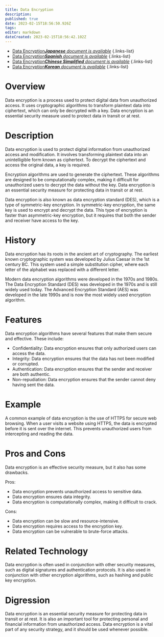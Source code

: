```yaml
---
title: Data Encryption
description: 
published: true
date: 2023-02-15T18:56:50.926Z
tags: 
editor: markdown
dateCreated: 2023-02-15T18:56:42.102Z
---
```


- [Data Encryption***Japanese** document is available*](/ja/Knowledge-base/Dictionary/data-encryption)
{.links-list}
- [Data Encryption***Spanish** document is available*](/es/Knowledge-base/Dictionary/data-encryption)
{.links-list}
- [Data Encryption***Chinese Simplified** document is available*](/zh/Knowledge-base/Dictionary/data-encryption)
{.links-list}
- [Data Encryption***Korean** document is available*](/ko/Knowledge-base/Dictionary/data-encryption)
{.links-list}


# Overview
Data encryption is a process used to protect digital data from unauthorized access. It uses cryptographic algorithms to transform plaintext data into ciphertext, which can only be decrypted with a key. Data encryption is an essential security measure used to protect data in transit or at rest.

# Description
Data encryption is used to protect digital information from unauthorized access and modification. It involves transforming plaintext data into an unintelligible form known as ciphertext. To decrypt the ciphertext and access the original data, a key is required.

Encryption algorithms are used to generate the ciphertext. These algorithms are designed to be computationally complex, making it difficult for unauthorized users to decrypt the data without the key. Data encryption is an essential security measure for protecting data in transit or at rest.

Data encryption is also known as data encryption standard (DES), which is a type of symmetric-key encryption. In symmetric-key encryption, the same key is used to encrypt and decrypt the data. This type of encryption is faster than asymmetric-key encryption, but it requires that both the sender and receiver have access to the key.

# History
Data encryption has its roots in the ancient art of cryptography. The earliest known cryptographic system was developed by Julius Caesar in the 1st century BC. This system used a simple substitution cipher, where each letter of the alphabet was replaced with a different letter.

Modern data encryption algorithms were developed in the 1970s and 1980s. The Data Encryption Standard (DES) was developed in the 1970s and is still widely used today. The Advanced Encryption Standard (AES) was developed in the late 1990s and is now the most widely used encryption algorithm.

# Features
Data encryption algorithms have several features that make them secure and effective. These include: 
- Confidentiality: Data encryption ensures that only authorized users can access the data.
- Integrity: Data encryption ensures that the data has not been modified or corrupted.
- Authentication: Data encryption ensures that the sender and receiver are both authentic.
- Non-repudiation: Data encryption ensures that the sender cannot deny having sent the data.

# Example
A common example of data encryption is the use of HTTPS for secure web browsing. When a user visits a website using HTTPS, the data is encrypted before it is sent over the internet. This prevents unauthorized users from intercepting and reading the data.

# Pros and Cons
Data encryption is an effective security measure, but it also has some drawbacks. 

Pros: 
- Data encryption prevents unauthorized access to sensitive data.
- Data encryption ensures data integrity.
- Data encryption is computationally complex, making it difficult to crack.

Cons: 
- Data encryption can be slow and resource-intensive.
- Data encryption requires access to the encryption key.
- Data encryption can be vulnerable to brute-force attacks.

# Related Technology
Data encryption is often used in conjunction with other security measures, such as digital signatures and authentication protocols. It is also used in conjunction with other encryption algorithms, such as hashing and public key encryption.

# Digression
Data encryption is an essential security measure for protecting data in transit or at rest. It is also an important tool for protecting personal and financial information from unauthorized access. Data encryption is a vital part of any security strategy, and it should be used whenever possible.